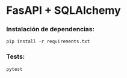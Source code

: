 # FasAPI + SQLAlchemy

### Instalación de dependencias:
```
pip install -r requirements.txt
```

### Tests:
```
pytest
```